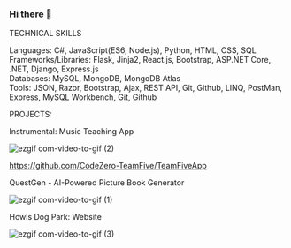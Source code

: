 ### Hi there 👋

TECHNICAL SKILLS

Languages: C#, JavaScript(ES6, Node.js), Python, HTML, CSS, SQL   
Frameworks/Libraries: Flask, Jinja2, React.js, Bootstrap, ASP.NET Core, .NET, Django, Express.js  
Databases: MySQL, MongoDB, MongoDB Atlas   
Tools: JSON, Razor, Bootstrap, Ajax, REST API, Git, Github, LINQ, PostMan, Express, MySQL Workbench, Git, Github


PROJECTS:

Instrumental: Music Teaching App

![ezgif com-video-to-gif (2)](https://github.com/BrentCleary/BrentCleary/assets/69173728/a670b27b-3a72-4b5a-921c-23084d1d72e2)


https://github.com/CodeZero-TeamFive/TeamFiveApp

QuestGen - AI-Powered Picture Book Generator

![ezgif com-video-to-gif (1)](https://github.com/BrentCleary/BrentCleary/assets/69173728/4a98cdab-b0fd-4a4b-ae7f-30b159800278)







Howls Dog Park: Website

![ezgif com-video-to-gif (3)](https://github.com/BrentCleary/BrentCleary/assets/69173728/8f90faaa-856e-4ae3-88fc-d5441c69e655)


<!--
**BrentCleary/BrentCleary** is a ✨ _special_ ✨ repository because its `README.md` (this file) appears on your GitHub profile.

Here are some ideas to get you started:

- 🔭 I’m currently working on ...
- 🌱 I’m currently learning ...
- 👯 I’m looking to collaborate on ...
- 🤔 I’m looking for help with ...
- 💬 Ask me about ...
- 📫 How to reach me: ...
- 😄 Pronouns: ...
- ⚡ Fun fact: ...
-->
